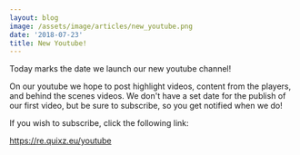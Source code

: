 ```yaml
---
layout: blog
image: /assets/image/articles/new_youtube.png
date: '2018-07-23'
title: New Youtube!
---
```

Today marks the date we launch our new youtube channel!

On our youtube we hope to post highlight videos, content from the players, and behind the scenes videos. We don't have a set date for the publish of our first video, but be sure to subscribe, so you get notified when we do!

If you wish to subscribe, click the following link:

<https://re.quixz.eu/youtube>
